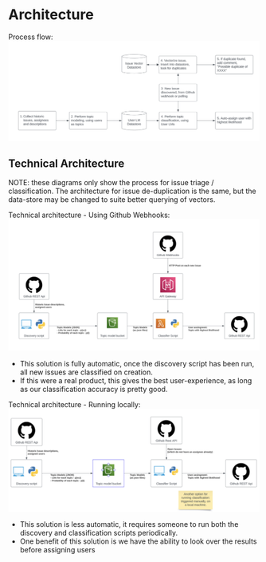 # Architecture

Process flow:
![Alt text](process-flow.png)


## Technical Architecture
NOTE: these diagrams only show the process for issue triage / classification. The architecture for issue de-duplication is the same, but the data-store may be changed to suite better querying of vectors.

Technical architecture - Using Github Webhooks:
![Alt text](technical-architecture-webhooks.png)
- This solution is fully automatic, once the discovery script has been run, all new issues are classified on creation.
- If this were a real product, this gives the best user-experience, as long as our classification accuracy is pretty good.

Technical architecture - Running locally:
![Alt text](technical-architecture-local.png)
- This solution is less automatic, it requires someone to run both the discovery and classification scripts periodically.
- One benefit of this solution is we have the ability to look over the results before assigning users